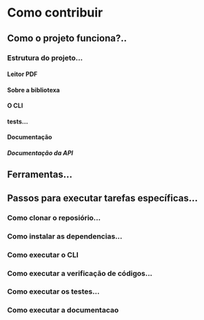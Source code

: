 # Como contribuir

## Como o projeto funciona?..
### Estrutura do projeto...
#### Leitor PDF
#### Sobre a bibliotexa
#### O CLI
#### tests...
#### Documentação
##### Documentação da API
## Ferramentas...
## Passos para executar tarefas específicas...
### Como clonar o reposiório...
### Como instalar as dependencias...
### Como executar o CLI
### Como executar a verificação de códigos...
### Como executar os testes...
### Como executar a documentacao
